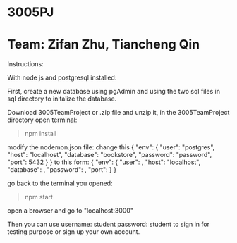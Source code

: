 # 3005PJ
# Team: Zifan Zhu,  Tiancheng Qin


Instructions:

With node js and postgresql installed:

First, create a new database using pgAdmin and using the two sql files in sql directory to initalize the database.

Download 3005TeamProject or .zip file and unzip it, in the 3005TeamProject directory open terminal:
> npm install

modify the nodemon.json file:
change this
{
	"env": {
        "user": "postgres",
        "host": "localhost",
        "database": "bookstore",
        "password": "password",
        "port": 5432
	}
}
to this form:
{
	"env": {
        "user": <your database user>,
        "host": "localhost",
        "database": <your new created database name>,
        "password": <your database password>,
        "port": <your database port>
	}
}
  
go back to the terminal you opened:
> npm start
  
open a browser and go to "localhost:3000"

Then you can use username: student
                 password: student
to sign in for testing purpose or sign up your own account.


